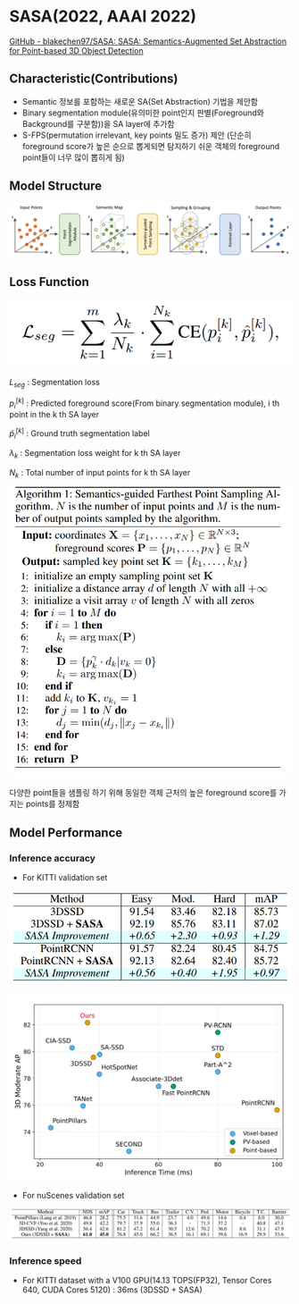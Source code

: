 # SASA(2022, AAAI 2022)

[GitHub - blakechen97/SASA: SASA: Semantics-Augmented Set Abstraction for Point-based 3D Object Detection](https://github.com/blakechen97/SASA)

## Characteristic(Contributions)

- Semantic 정보를 포함하는 새로운 SA(Set Abstraction) 기법을 제안함
- Binary segmentation module(유의미한 point인지 판별(Foreground와 Background를 구분함))을 SA layer에 추가함
- S-FPS(permutation irrelevant, key points 밀도 증가) 제안 (단순히 foreground score가 높은 순으로 뽑게되면 탐지하기 쉬운 객체의 foreground point들이 너무 많이 뽑히게 됨)

## Model Structure

![Untitled](SASA(2022,%20AAAI%202022)%205fd815d3fdeb43d4bb94f25d7342fd3c/Untitled.png)

## Loss Function

![Untitled](SASA(2022,%20AAAI%202022)%205fd815d3fdeb43d4bb94f25d7342fd3c/Untitled%201.png)

$L_{seg}$ : Segmentation loss

${p_i}^{[k]}$ : Predicted foreground score(From binary segmentation module), i th point in the k th SA layer

${\hat{p}_i}^{[k]}$ : Ground truth segmentation label

${\lambda_k}$ : Segmentation loss weight for k th SA layer

$N_k$ : Total number of input points for k th SA layer

![Untitled](SASA(2022,%20AAAI%202022)%205fd815d3fdeb43d4bb94f25d7342fd3c/Untitled%202.png)

다양한 point들을 샘플링 하기 위해 동일한  객체 근처의 높은 foreground score를 가지는 points를 정제함

## Model Performance

### Inference accuracy

- For KITTI validation set

![Untitled](SASA(2022,%20AAAI%202022)%205fd815d3fdeb43d4bb94f25d7342fd3c/Untitled%203.png)

![Untitled](SASA(2022,%20AAAI%202022)%205fd815d3fdeb43d4bb94f25d7342fd3c/Untitled%204.png)

- For nuScenes validation set

![Untitled](SASA(2022,%20AAAI%202022)%205fd815d3fdeb43d4bb94f25d7342fd3c/Untitled%205.png)

### Inference speed

- For KITTI dataset with a V100 GPU(14.13 TOPS(FP32), Tensor Cores 640, CUDA Cores 5120) : 36ms (3DSSD + SASA)